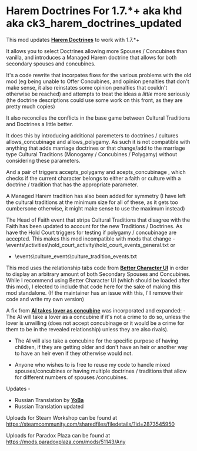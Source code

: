 # Harem Doctrines For 1.7.*+ aka khd aka ck3_harem_doctrines_updated
This mod updates <a href="https://steamcommunity.com/workshop/filedetails/?id=2221765598" target="_blank">**Harem Doctrines**</a> to work with 1.7.*+

It allows you to select Doctrines allowing more Spouses / Concubines than vanilla, and introduces a Managed Harem doctrine that allows for both secondary spouses and concubines. 

It's a code rewrite that incorpates fixes for the various problems with the old mod (eg being unable to Offer Concubines, and opinion penalties that don't make sense, it also reinstates some opinion penalties that couldn't otherwise be reached) and attempts to treat the ideas a *little* more seriously (the doctrine descriptions could use some work on this front, as they are pretty much copies)

It also reconciles the conflicts in the base game between Cultural Traditions and Doctrines a little better. 

It does this by introducing additional paremeters to doctrines / cultures allows_concubinage and allows_polygamy. As such it is not compatible with anything that adds marriage doctrines  or that change/add to the marriage type Cultural Traditions (Monogamy / Concubines / Polygamy) without considering these parameters. 

And a pair of triggers accepts_polygamy and acepts_concubinage , which checks if the current character belongs to either a faith or culture with a doctrine / tradition that has the appropriate parameter. 

A Managed Harem tradition has also been added for symmetry (I have left the cultural traditions at the minimum size for all of these, as it gets too cumbersone otherwise,  it might make sense to use the maximum instead)

The Head of Faith event that strips Cultural Traditions that disagree with the Faith has been updated to account for the new Traditions / Doctrines.   As have the Hold Court triggers for testing if polygamy / concubinage are accepted.  This makes this mod incompatible with mods that change
-\events\activities\hold_court_activity\hold_court_events_general.txt
or
- \events\culture_events\culture_tradition_events.txt

This mod uses the relationship tabs code from <a href="https://steamcommunity.com/workshop/filedetails/?id=2222540784" target="_blank">**Better Character UI**</a> in order to display an arbitrary amount of both Secondary Spouses and Concubines. While I recommend using Better Character UI (which should be loaded after this mod), I elected to include that code here for the sake of making this mod standalone. (If the maintainer has an issue with this, I'll remove their code and write my own version)

A fix from <a href="https://steamcommunity.com/sharedfiles/filedetails/?id=2345748273" target="_blank">**AI takes lover as concubine**</a> was incorporated and expanded: 
-The AI will take a lover as a concubine if it's not a crime to do so, unless the lover is unwilling (does not accept concubinage or it would be a crime  for them to be in the revealed relationship) unless they are also rivals).  
- The AI will also take a concubine for the specific purpose of having children, if they are getting older and don't have an heir or  another way to have an heir even if they otherwise would not. 

- Anyone who wishes to is free to reuse my code to handle mixed spouses/concubines or having multiple doctrines / traditions that allow for different numbers of spouses /concubines.

Updates - 
- Russian Translation by <a href="https://steamcommunity.com/id/yola_jess">**YoBa**</a>
- Russian Translation updated

Uploads for Steam Workshop can be found at
https://steamcommunity.com/sharedfiles/filedetails/?id=2873545950

Uploads for Paradox Plaza can be found at
https://mods.paradoxplaza.com/mods/51143/Any
